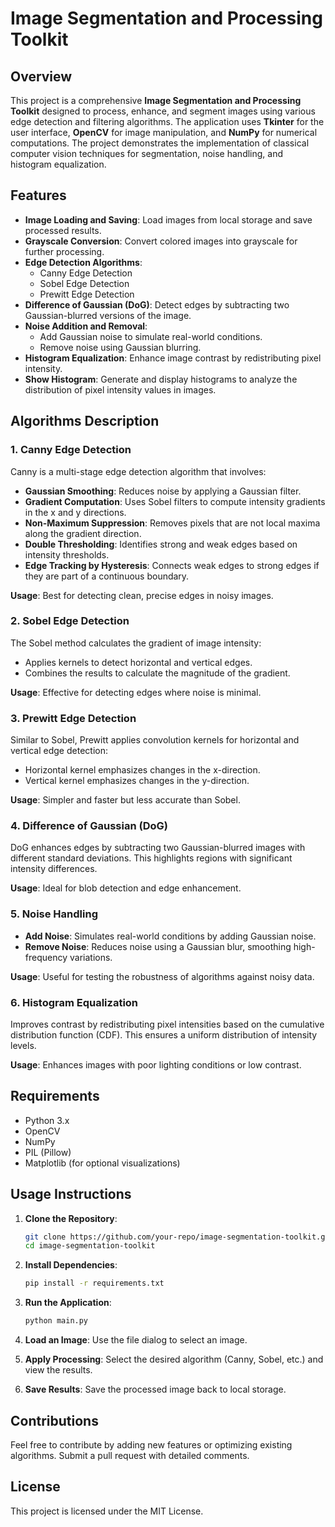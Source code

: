 # Image Segmentation and Processing Toolkit

## Overview

This project is a comprehensive **Image Segmentation and Processing Toolkit** designed to process, enhance, and segment images using various edge detection and filtering algorithms. The application uses **Tkinter** for the user interface, **OpenCV** for image manipulation, and **NumPy** for numerical computations. The project demonstrates the implementation of classical computer vision techniques for segmentation, noise handling, and histogram equalization.

## Features

- **Image Loading and Saving**: Load images from local storage and save processed results.
- **Grayscale Conversion**: Convert colored images into grayscale for further processing.
- **Edge Detection Algorithms**:
  - Canny Edge Detection
  - Sobel Edge Detection
  - Prewitt Edge Detection
- **Difference of Gaussian (DoG)**: Detect edges by subtracting two Gaussian-blurred versions of the image.
- **Noise Addition and Removal**:
  - Add Gaussian noise to simulate real-world conditions.
  - Remove noise using Gaussian blurring.
- **Histogram Equalization**: Enhance image contrast by redistributing pixel intensity.
- **Show Histogram**: Generate and display histograms to analyze the distribution of pixel intensity values in images.

## Algorithms Description

### 1. **Canny Edge Detection**
Canny is a multi-stage edge detection algorithm that involves:
- **Gaussian Smoothing**: Reduces noise by applying a Gaussian filter.
- **Gradient Computation**: Uses Sobel filters to compute intensity gradients in the x and y directions.
- **Non-Maximum Suppression**: Removes pixels that are not local maxima along the gradient direction.
- **Double Thresholding**: Identifies strong and weak edges based on intensity thresholds.
- **Edge Tracking by Hysteresis**: Connects weak edges to strong edges if they are part of a continuous boundary.

**Usage**: Best for detecting clean, precise edges in noisy images.

### 2. **Sobel Edge Detection**
The Sobel method calculates the gradient of image intensity:
- Applies kernels to detect horizontal and vertical edges.
- Combines the results to calculate the magnitude of the gradient.

**Usage**: Effective for detecting edges where noise is minimal.

### 3. **Prewitt Edge Detection**
Similar to Sobel, Prewitt applies convolution kernels for horizontal and vertical edge detection:
- Horizontal kernel emphasizes changes in the x-direction.
- Vertical kernel emphasizes changes in the y-direction.

**Usage**: Simpler and faster but less accurate than Sobel.

### 4. **Difference of Gaussian (DoG)**
DoG enhances edges by subtracting two Gaussian-blurred images with different standard deviations. This highlights regions with significant intensity differences.

**Usage**: Ideal for blob detection and edge enhancement.

### 5. **Noise Handling**
- **Add Noise**: Simulates real-world conditions by adding Gaussian noise.
- **Remove Noise**: Reduces noise using a Gaussian blur, smoothing high-frequency variations.

**Usage**: Useful for testing the robustness of algorithms against noisy data.

### 6. **Histogram Equalization**
Improves contrast by redistributing pixel intensities based on the cumulative distribution function (CDF). This ensures a uniform distribution of intensity levels.

**Usage**: Enhances images with poor lighting conditions or low contrast.

## Requirements

- Python 3.x
- OpenCV
- NumPy
- PIL (Pillow)
- Matplotlib (for optional visualizations)

## Usage Instructions

1. **Clone the Repository**:
   ```bash
   git clone https://github.com/your-repo/image-segmentation-toolkit.git
   cd image-segmentation-toolkit
   ```

2. **Install Dependencies**:
   ```bash
   pip install -r requirements.txt
   ```

3. **Run the Application**:
   ```bash
   python main.py
   ```

4. **Load an Image**: Use the file dialog to select an image.
5. **Apply Processing**: Select the desired algorithm (Canny, Sobel, etc.) and view the results.
6. **Save Results**: Save the processed image back to local storage.

## Contributions
Feel free to contribute by adding new features or optimizing existing algorithms. Submit a pull request with detailed comments.

## License
This project is licensed under the MIT License.

